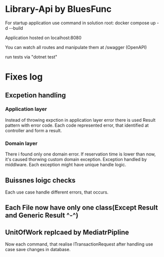 # Library-Api by BluesFunc

For startup application use command in solution root: 
docker compose up -d --build

Application hosted on localhost:8080

You can watch all routes and manipulate them at /swagger (OpenAPI) 

run tests via "dotnet test"

# Fixes log

## Excpetion handling
### Application layer
Instead of throwing expction in application layer error there is used Result pattern with error code. Each code represented error, that identified at controller and form a result.
### Domain layer
There i found only one domain error. If reservation time is lower than now, it's caused thorwing custom domain exception. Exception handled by middlware. Each exception might have unique handle logic. 
## Buissnes loigc checks
Each use case handle different errors, that occurs. 
## Each File now have only one class(Except Result and Generic Result ^-^)
## UnitOfWork replcaed by MediatrPipline
Now each command, that realise ITransactionRequest after handling use case save changes in database.


